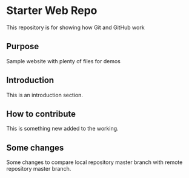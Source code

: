 # Starter Web Repo

This repository is for showing how Git and GitHub work

## Purpose

Sample website with plenty of files for demos

## Introduction

This is an introduction section.

## How to contribute

This is something new added to the working.

## Some changes

Some changes to compare local repository master branch with remote repository master branch. 


